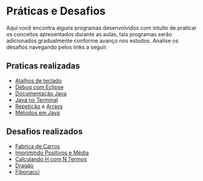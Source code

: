 # Práticas e Desafios

Aqui você encontra alguns programas desenvolvidos com intuito de praticar os conceitos apresentados durante as aulas, tais programas serão adicionados gradualmente conforme avanço nos estudos. Analise os desafios navegando pelos links a seguir.


## Praticas realizadas

* [Atalhos de teclado](https://github.com/danilotc/bootcamp-dio-banco-pan/tree/main/src/praticas/atalhos)
* [Debug com Eclipse](https://github.com/danilotc/bootcamp-dio-banco-pan/tree/main/src/praticas/debug)
* [Documentação Java](https://github.com/danilotc/bootcamp-dio-banco-pan/tree/main/src/praticas/javadoc)
* [Java no Terminal](https://github.com/danilotc/bootcamp-dio-banco-pan/tree/main/src/praticas/terminal)
* [Repetição](https://github.com/danilotc/bootcamp-dio-banco-pan/tree/main/src/praticas/repeticao) e [Arrays](https://github.com/danilotc/bootcamp-dio-banco-pan/tree/main/src/praticas/arrays)
* [Métodos em Java](https://github.com/danilotc/bootcamp-dio-banco-pan/tree/main/src/praticas/metodos)

## Desafios realizados

* [Fabrica de Carros](https://github.com/danilotc/bootcamp-dio-banco-pan/blob/main/desafios/basico/fabrica-de-carros)
* [Imprimindo Positivos e Média](https://github.com/danilotc/bootcamp-dio-banco-pan/blob/main/desafios/basico/positivos-e-media)
* [Calculando H com N Termos](https://github.com/danilotc/bootcamp-dio-banco-pan/blob/main/desafios/basico/h-com-n-termos)
* [Dragão](https://github.com/danilotc/bootcamp-dio-banco-pan/blob/main/desafios/basico/dragao)
* [Fibonacci](https://github.com/danilotc/bootcamp-dio-banco-pan/blob/main/desafios/basico/fibonacci)